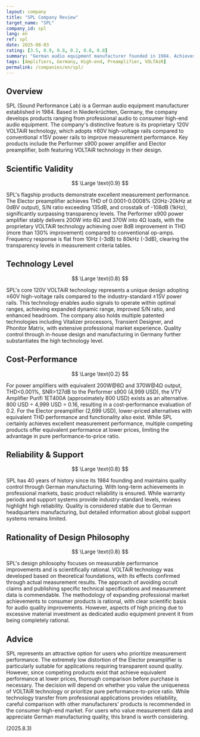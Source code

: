 ```yaml
---
layout: company
title: "SPL Company Review"
target_name: "SPL"
company_id: spl
lang: en
ref: spl
date: 2025-08-03
rating: [3.5, 0.9, 0.8, 0.2, 0.8, 0.8]
summary: "German audio equipment manufacturer founded in 1984. Achieves excellent measurement performance through proprietary 120V VOLTAiR technology, but faces cost disadvantages compared to products with equivalent performance."
tags: [Amplifiers, Germany, High-end, Preamplifier, VOLTAiR]
permalink: /companies/en/spl/
---
```

## Overview

SPL (Sound Performance Lab) is a German audio equipment manufacturer established in 1984. Based in Niederkrüchten, Germany, the company develops products ranging from professional audio to consumer high-end audio equipment. The company's distinctive feature is its proprietary 120V VOLTAiR technology, which adopts ±60V high-voltage rails compared to conventional ±15V power rails to improve measurement performance. Key products include the Performer s900 power amplifier and Elector preamplifier, both featuring VOLTAiR technology in their design.

## Scientific Validity

$$ \Large \text{0.9} $$

SPL's flagship products demonstrate excellent measurement performance. The Elector preamplifier achieves THD of 0.0001-0.0008% (20Hz-20kHz at 0dBV output), S/N ratio exceeding 135dB, and crosstalk of -108dB (1kHz), significantly surpassing transparency levels. The Performer s900 power amplifier stably delivers 200W into 8Ω and 370W into 4Ω loads, with the proprietary VOLTAiR technology achieving over 8dB improvement in THD (more than 130% improvement) compared to conventional op-amps. Frequency response is flat from 10Hz (-3dB) to 80kHz (-3dB), clearing the transparency levels in measurement criteria tables.

## Technology Level

$$ \Large \text{0.8} $$

SPL's core 120V VOLTAiR technology represents a unique design adopting ±60V high-voltage rails compared to the industry-standard ±15V power rails. This technology enables audio signals to operate within optimal ranges, achieving expanded dynamic range, improved S/N ratio, and enhanced headroom. The company also holds multiple patented technologies including Vitalizer processors, Transient Designer, and Phonitor Matrix, with extensive professional market experience. Quality control through in-house design and manufacturing in Germany further substantiates the high technology level.

## Cost-Performance

$$ \Large \text{0.2} $$

For power amplifiers with equivalent 200W@8Ω and 370W@4Ω output, THD<0.001%, SNR>127dB to the Performer s900 (4,999 USD), the VTV Amplifier Purifi 1ET400A (approximately 800 USD) exists as an alternative. 800 USD ÷ 4,999 USD = 0.16, resulting in a cost-performance evaluation of 0.2. For the Elector preamplifier (2,699 USD), lower-priced alternatives with equivalent THD performance and functionality also exist. While SPL certainly achieves excellent measurement performance, multiple competing products offer equivalent performance at lower prices, limiting the advantage in pure performance-to-price ratio.

## Reliability & Support

$$ \Large \text{0.8} $$

SPL has 40 years of history since its 1984 founding and maintains quality control through German manufacturing. With long-term achievements in professional markets, basic product reliability is ensured. While warranty periods and support systems provide industry-standard levels, reviews highlight high reliability. Quality is considered stable due to German headquarters manufacturing, but detailed information about global support systems remains limited.

## Rationality of Design Philosophy

$$ \Large \text{0.8} $$

SPL's design philosophy focuses on measurable performance improvements and is scientifically rational. VOLTAiR technology was developed based on theoretical foundations, with its effects confirmed through actual measurement results. The approach of avoiding occult claims and publishing specific technical specifications and measurement data is commendable. The methodology of expanding professional market achievements to consumer products is rational, with clear scientific basis for audio quality improvements. However, aspects of high pricing due to excessive material investment as dedicated audio equipment prevent it from being completely rational.

## Advice

SPL represents an attractive option for users who prioritize measurement performance. The extremely low distortion of the Elector preamplifier is particularly suitable for applications requiring transparent sound quality. However, since competing products exist that achieve equivalent performance at lower prices, thorough comparison before purchase is necessary. The decision will depend on whether you value the uniqueness of VOLTAiR technology or prioritize pure performance-to-price ratio. While technology transfer from professional applications provides reliability, careful comparison with other manufacturers' products is recommended in the consumer high-end market. For users who value measurement data and appreciate German manufacturing quality, this brand is worth considering.

(2025.8.3)
